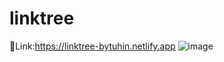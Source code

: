 # linktree
🔗Link:https://linktree-bytuhin.netlify.app
![image](https://user-images.githubusercontent.com/111550237/206532884-c9144ad3-45d4-44ae-8f1b-1f3742a4a7a4.png)
